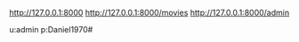 http://127.0.0.1:8000
http://127.0.0.1:8000/movies
http://127.0.0.1:8000/admin

u:admin
p:Daniel1970#
